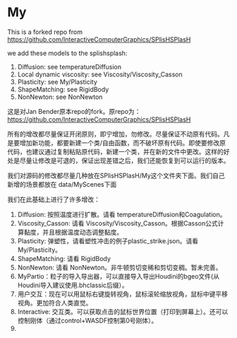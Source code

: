 # My
This is a forked repo from https://github.com/InteractiveComputerGraphics/SPlisHSPlasH

we add these models to the splishsplash:
1. Diffusion: see temperatureDiffusion
2. Local dynamic viscosity: see Viscosity/Viscosity_Casson
3. Plasticity: see My/Plasticity
4. ShapeMatching: see RigidBody
5. NonNewton: see NonNewton

这是对Jan Bender原本repo的fork。原repo为：https://github.com/InteractiveComputerGraphics/SPlisHSPlasH

所有的增改都尽量保证开闭原则，即宁增加，勿修改。尽量保证不动原有代码。凡是要增加新功能，都要新建一个类/自由函数，而不破坏原有代码。即使要修改原代码，也建议通过复制粘贴原代码，新建一个类，并在新的文件中更改。这样的好处是尽量让修改是可退的，保证出现差错之后，我们还能恢复到可以运行的版本。

我们对源码的修改都尽量几种放在SPlisHSPlasH/My这个文件夹下面。我们自己新增的场景都放在 data/MyScenes下面


我们在此基础上进行了许多增改：
1. Diffusion: 按照温度进行扩散。请看 temperatureDiffusion和Coagulation。
2. Viscosity_Casson: 请看 Viscosity/Viscosity_Casson。根据Casson公式计算黏度，并且根据温度动态调整黏度。
3. Plasticity: 弹塑性，请看塑性冲击的例子plastic_strike.json。请看 My/Plasticity。
4. ShapeMatching: 请看 RigidBody
5. NonNewton: 请看 NonNewton。非牛顿剪切变稀和剪切变稠。暂未完善。
6. MyPartio：粒子的导入导出器，可以直接导入导出Houdini的bgeo文件(从Houdini导入建议使用.bhclassic后缀）。
7. 用户交互：现在可以用鼠标右键旋转视角，鼠标滚轮缩放视角，鼠标中键平移视角。更加符合人类直觉。
8. Interactive: 交互类。可以获取点击的鼠标世界位置（打印到屏幕上）。还可以控制刚体（通过control+WASDF控制第0号刚体）。
9. 